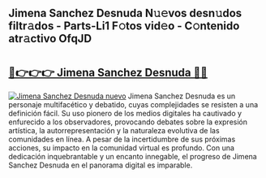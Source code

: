 ## Jimena Sanchez Desnuda N𝚞𝚎vos desn𝚞dos filtr𝚊dos - Parts-Li1 F𝚘tos vid𝚎o - C𝚘ntenido atr𝚊ctivo OfqJD

# <h2><a href="http://mbdqpfx.tromn.icu/?c=Jimena+Sanchez+Desnuda">🔗👉👉👉 Jimena Sanchez Desnuda 🔗🔗</a></h2>

[![Jimena Sanchez Desnuda nuevo](https://i.imgur.com/pEAQMta.gif)](http://mbdqpfx.tromn.icu/?c=Jimena+Sanchez+Desnuda)
Jimena Sanchez Desnuda es un personaje multifacético y debatido, cuyas complejidades se resisten a una definición fácil.  Su uso pionero de los medios digitales ha cautivado y enfurecido a los observadores, provocando debates sobre la expresión artística, la autorrepresentación y la naturaleza evolutiva de las comunidades en línea. A pesar de la incertidumbre de sus próximas acciones, su impacto en la comunidad virtual es profundo. Con una dedicación inquebrantable y un encanto innegable, el progreso de Jimena Sanchez Desnuda en el panorama digital es imparable.
